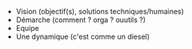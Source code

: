 - Vision (objectif(s), solutions techniques/humaines)
- Démarche (comment ? orga ? ouutils ?)
- Equipe
- Une dynamique (c'est comme un diesel)
